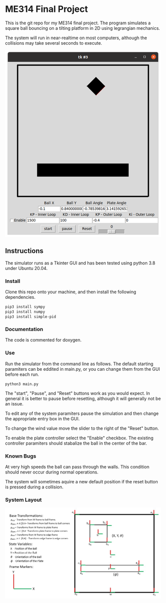 # ME314 Final Project
This is the git repo for my ME314 final project. The program simulates a square
ball bouncing on a tilting platform in 2D using legrangian mechanics.  

The system will run in near-realtime on most computers, although the collisions
may take several seconds to execute. 

![Picture of GUI](default_start.png)

## Instructions
The simulator runs as a Tkinter GUI and has been tested using python 3.8 under
Ubuntu 20.04. 


### Install
Clone this repo onto your machine, and then install the following dependencies.
```
pip3 install sympy
pip3 install numpy
pip3 install simple-pid
```

### Documentation
The code is commented for doxygen. 

### Use
Run the simulator from the command line as follows. The default starting 
paramiters can be eddited in main.py, or you can change them from the GUI
before each run. 
```
python3 main.py
```
The "start", "Pause", and "Reset" buttons work as you would expect. In general 
it is better to pause before resetting, although it will generally not be an 
issue. 

To edit any of the system paramiters pause the simulation and then change the 
appropriate entry box in the GUI. 

To change the wind value move the slider to the right of the "Reset" button. 

To enable the plate controller select the "Enable" checkbox. The existing 
controller paramiters should stabalize the ball in the center of the bar.

### Known Bugs

At very high speeds the ball can pass through the walls. This condition should
never occur during normal operations. 

The system will sometimes aquire a new default position if the reset button is 
pressed during a collision. 

### System Layout
![System Diagram](system_diagram.jpg)



